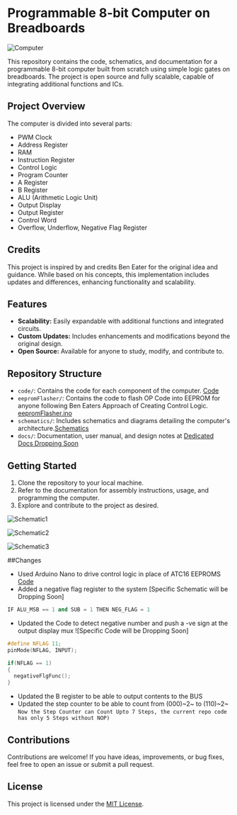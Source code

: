 # Programmable 8-bit Computer on Breadboards

![Computer](https://firebasestorage.googleapis.com/v0/b/videolize-3563f.appspot.com/o/mySkillsImages%2Fmsg6432412431-145895.jpg?alt=media&token=35921957-3199-47e0-983f-543870513678)

This repository contains the code, schematics, and documentation for a programmable 8-bit computer built from scratch using simple logic gates on breadboards. The project is open source and fully scalable, capable of integrating additional functions and ICs.

## Project Overview

The computer is divided into several parts:

- PWM Clock
- Address Register
- RAM
- Instruction Register
- Control Logic
- Program Counter
- A Register
- B Register
- ALU (Arithmetic Logic Unit)
- Output Display
- Output Register
- Control Word
- Overflow, Underflow, Negative Flag Register

## Credits

This project is inspired by and credits Ben Eater for the original idea and guidance. While based on his concepts, this implementation includes updates and differences, enhancing functionality and scalability.

## Features

- **Scalability:** Easily expandable with additional functions and integrated circuits.
- **Custom Updates:** Includes enhancements and modifications beyond the original design.
- **Open Source:** Available for anyone to study, modify, and contribute to.

## Repository Structure

- `code/`: Contains the code for each component of the computer. [Code](https://github.com/Circuit-Overtime/8Bit-Computer-Programs/blob/1290e9e6d5b0815a8bc3304a0e4bb99490d9940c/8_Bit%20Computer%20Control%20Logic.ino)
- `eepromFlasher/`: Contains the code to flash OP Code into EEPROM for anyone following Ben Eaters Approach of Creating Control Logic. [eepromFlasher.ino]()
- `schematics/`: Includes schematics and diagrams detailing the computer's architecture.[Schematics](https://eater.net/8bit/schematics)
- `docs/`: Documentation, user manual, and design notes at [Dedicated Docs Dropping Soon](https://github.com/Circuit-Overtime/8Bit-Computer-Programs/blob/1290e9e6d5b0815a8bc3304a0e4bb99490d9940c/eeprom%20programmer.ino)

## Getting Started

1. Clone the repository to your local machine.
2. Refer to the documentation for assembly instructions, usage, and programming the computer.
3. Explore and contribute to the project as desired.

![Schematic1](https://firebasestorage.googleapis.com/v0/b/videolize-3563f.appspot.com/o/mySkillsImages%2Fmsg6432412431-145897.jpg?alt=media&token=d36dbc96-da91-45cc-a37d-31657e645f3d)

![Schematic2](https://firebasestorage.googleapis.com/v0/b/videolize-3563f.appspot.com/o/mySkillsImages%2Fmsg6432412431-145896.jpg?alt=media&token=7bcc363b-dd5d-4477-9c1a-314ed98063f4)

![Schematic3](https://firebasestorage.googleapis.com/v0/b/videolize-3563f.appspot.com/o/mySkillsImages%2Fmsg6432412431-145898.jpg?alt=media&token=96697968-a0e8-4ad4-b03e-d779f98ee663)


##Changes

- Used Arduino Nano to drive control logic in place of ATC16 EEPROMS  [Code](https://github.com/Circuit-Overtime/8Bit-Computer-Programs/blob/1290e9e6d5b0815a8bc3304a0e4bb99490d9940c/8_Bit%20Computer%20Control%20Logic.ino)
- Added a negative flag register to the system [Specific Schematic will be Dropping Soon]
```c++
IF ALU_MSB == 1 and SUB = 1 THEN NEG_FLAG = 1
```

- Updated the Code to detect negative number and push a -ve sign at the output display mux ![Specific Code will be Dropping Soon]
```.c
#define NFLAG 11;
pinMode(NFLAG, INPUT);

if(NFLAG == 1)
{
  negativeFlgFunc();
}

```

- Updated the B register to be able to output contents to the BUS
- Updated the step counter to be able to count from (000)~2~ to (110)~2~
``` Now the Step Counter can Count Upto 7 Steps, the current repo code has only 5 Steps without NOP) ```

## Contributions

Contributions are welcome! If you have ideas, improvements, or bug fixes, feel free to open an issue or submit a pull request.

## License

This project is licensed under the [MIT License](LICENSE).
